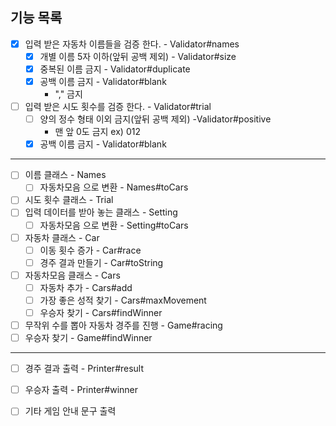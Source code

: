 ## 기능 목록

- [x] 입력 받은 자동차 이름들을 검증 한다. - Validator#names
    - [x] 개별 이름 5자 이하(앞뒤 공백 제외) - Validator#size
    - [x] 중복된 이름 금지 - Validator#duplicate
    - [x] 공백 이름 금지 - Validator#blank
        - "," 금지
- [ ] 입력 받은 시도 횟수를 검증 한다. - Validator#trial
    - [ ] 양의 정수 형태 이외 금지(앞뒤 공백 제외) -Validator#positive
        - 맨 앞 0도 금지 ex) 012
    - [x] 공백 이름 금지 - Validator#blank

- - -

- [ ] 이름 클래스 - Names
    - [ ] 자동차모음 으로 변환 - Names#toCars
- [ ] 시도 횟수 클래스 - Trial
- [ ] 입력 데이터를 받아 놓는 클래스 - Setting
    - [ ] 자동차모음 으로 변환 - Setting#toCars

- [ ] 자동차 클래스 - Car
    - [ ] 이동 횟수 증가 - Car#race
    - [ ] 경주 결과 만들기 - Car#toString
- [ ] 자동차모음 클래스 - Cars
    - [ ] 자동차 추가 - Cars#add
    - [ ] 가장 좋은 성적 찾기 - Cars#maxMovement
    - [ ] 우승자 찾기 - Cars#findWinner
- [ ] 무작위 수를 뽑아 자동차 경주를 진행 - Game#racing
- [ ] 우승자 찾기 - Game#findWinner

- - -

- [ ] 경주 결과 출력 - Printer#result
- [ ] 우승자 출력 - Printer#winner
- [ ] 기타 게임 안내 문구 출력


  
